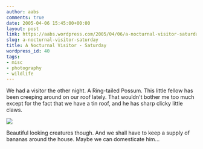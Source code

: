 ```yaml
---
author: aabs
comments: true
date: 2005-04-06 15:45:00+00:00
layout: post
link: https://aabs.wordpress.com/2005/04/06/a-nocturnal-visitor-saturday/
slug: a-nocturnal-visitor-saturday
title: A Nocturnal Visitor - Saturday
wordpress_id: 40
tags:
- misc
- photography
- wildlife
---
```


We had a visitor the other night. A Ring-tailed Possum. This little fellow has been creeping around on our roof lately. That wouldn't bother me too much except for the fact that we have a tin roof, and he has sharp clicky little claws.


![](http://www.answers.com/main/content/wp/en/c/c1/Common-Brushtail-Possum-411.jpg)


Beautiful looking creatures though. And we shall have to keep a supply of bananas around the house. Maybe we can domesticate him...
